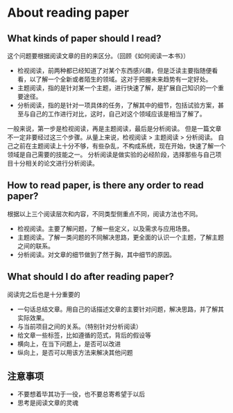 # About reading paper

## What kinds of paper should I read?

这个问题要根据阅读文章的目的来区分。（回顾《如何阅读一本书》）
* 检视阅读，前两种都已经知道了对某个东西感兴趣，但是泛读主要指随便看看，以了解一个全新或者陌生的领域。这对于把握未来趋势有一定好处。
* 主题阅读，指的是针对某一个主题，进行快速了解，是扩展自己知识的一个重要途径。
* 分析阅读，指的是针对一项具体的任务，了解其中的细节，包括试验方案，甚至与自己的工作进行对比，这时，自己对这个领域应该是相当了解了。

一般来说，第一步是检视阅读，再是主题阅读，最后是分析阅读。
但是一篇文章不一定非要经过这三个步骤。从量上来说，检视阅读 > 主题阅读 > 分析阅读。
自己之前在主题阅读上十分不够，有些杂乱，不构成系统，现在开始，快速了解一个领域是自己需要的技能之一。
分析阅读是做实验的必经阶段，选择那些与自己项目十分相关的论文进行分析阅读。

## How to read paper, is there any order to read paper?

根据以上三个阅读层次和内容，不同类型侧重点不同，阅读方法也不同。
* 检视阅读。主要了解问题，了解一些定义，以及需求与应用场景。
* 主题阅读。了解一类问题的不同解决思路，更全面的认识一个主题，了解主题之间的联系。
* 分析阅读。对文章的细节做到了然于胸，其中细节的原因。

## What should I do after reading paper?
阅读完之后也是十分重要的
* 一句话总结文章。用自己的话描述文章的主要针对问题，解决思路，并了解其实际效果。
* 与当前项目之间的关系。（特别针对分析阅读）
* 给文章一些标签，比如遵循的范式，背后的假设等
* 横向上，在当下问题上，是否可以改进
* 纵向上，是否可以用该方法来解决其他问题

## 注意事项

* 不要想着毕其功于一役，也不要总寄希望于以后
* 思考是阅读文章的灵魂
